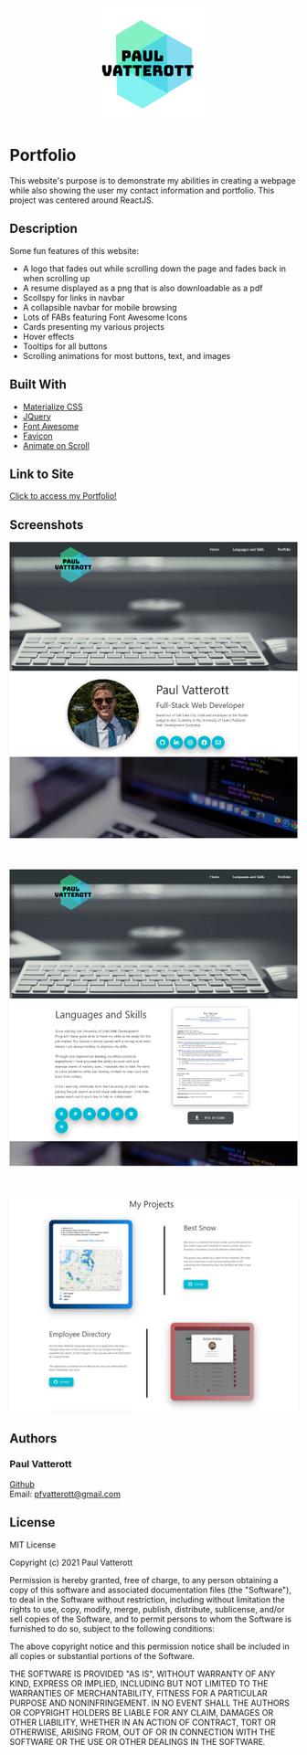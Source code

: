 <p align="center">
<img src="./src/assets/images/logo.png">
</p>

# Portfolio

This website's purpose is to demonstrate my abilities in creating a webpage while also showing the user my contact information and portfolio. This project was centered around ReactJS.

## Description

Some fun features of this website:

* A logo that fades out while scrolling down the page and fades back in when scrolling up
* A resume displayed as a png that is also downloadable as a pdf
* Scollspy for links in navbar
* A collapsible navbar for mobile browsing
* Lots of FABs featuring Font Awesome Icons
* Cards presenting my various projects
* Hover effects
* Tooltips for all buttons
* Scrolling animations for most buttons, text, and images


## Built With
* [Materialize CSS](https://materializecss.com/)
* [JQuery](https://jquery.com/)
* [Font Awesome](https://fontawesome.com/)
* [Favicon](https://favicon.io/)
* [Animate on Scroll](https://michalsnik.github.io/aos/)


## Link to Site

[Click to access my Portfolio!](http://paul-vatterott.com/React-Portfolio/#/)

## Screenshots
![screenshot](./src/assets/images/screenshot1.png)
<br></br><br></br>
![site in action](./src/assets/images/screenshot2.png)
<br></br><br></br>
![graphs](./src/assets/images/screenshot3.png)



## Authors

### Paul Vatterott
[Github](https://github.com/pfvatterott) <br>
Email: pfvatterott@gmail.com

## License
MIT License

Copyright (c) 2021 Paul Vatterott

Permission is hereby granted, free of charge, to any person obtaining a copy of this software and associated documentation files (the "Software"), to deal in the Software without restriction, including without limitation the rights to use, copy, modify, merge, publish, distribute, sublicense, and/or sell copies of the Software, and to permit persons to whom the Software is furnished to do so, subject to the following conditions:

The above copyright notice and this permission notice shall be included in all copies or substantial portions of the Software.

THE SOFTWARE IS PROVIDED "AS IS", WITHOUT WARRANTY OF ANY KIND, EXPRESS OR IMPLIED, INCLUDING BUT NOT LIMITED TO THE WARRANTIES OF MERCHANTABILITY, FITNESS FOR A PARTICULAR PURPOSE AND NONINFRINGEMENT. IN NO EVENT SHALL THE AUTHORS OR COPYRIGHT HOLDERS BE LIABLE FOR ANY CLAIM, DAMAGES OR OTHER LIABILITY, WHETHER IN AN ACTION OF CONTRACT, TORT OR OTHERWISE, ARISING FROM, OUT OF OR IN CONNECTION WITH THE SOFTWARE OR THE USE OR OTHER DEALINGS IN THE SOFTWARE.




